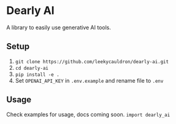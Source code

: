 # Dearly AI

A library to easily use generative AI tools.

## Setup

1. `git clone https://github.com/leekycauldron/dearly-ai.git`
2. `cd dearly-ai`
3. `pip install -e .`
4. Set `OPENAI_API_KEY` in `.env.example` and rename file to `.env`

## Usage

Check examples for usage, docs coming soon.
`import dearly_ai`

